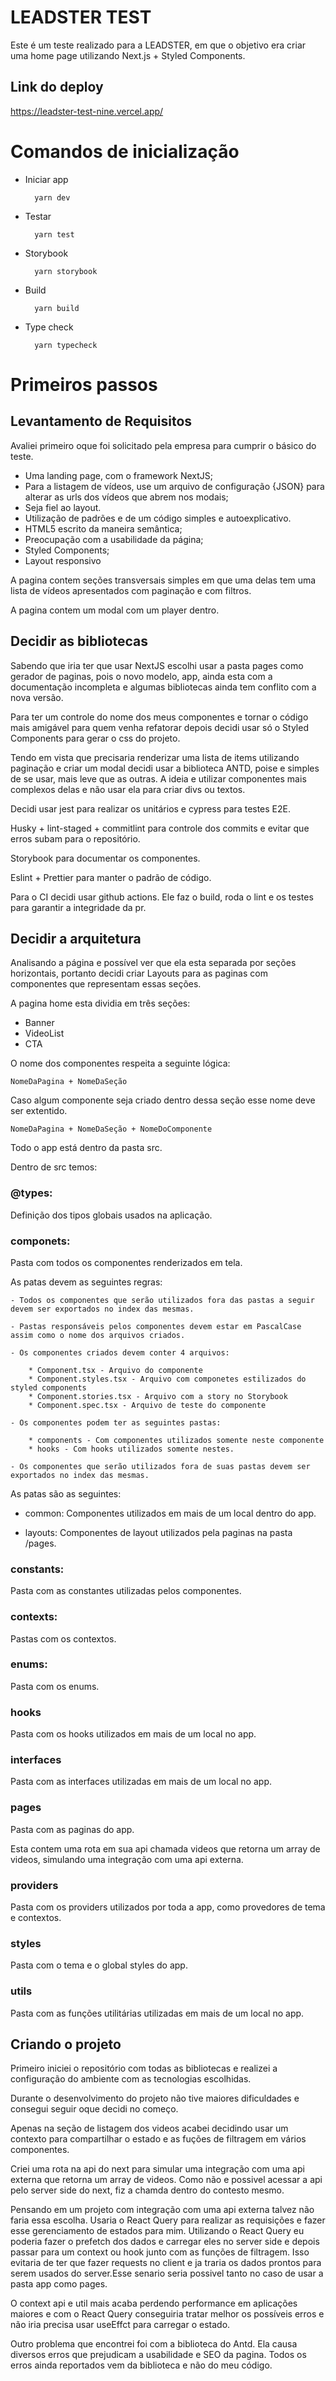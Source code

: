 # LEADSTER TEST

Este é um teste realizado para a LEADSTER, em que o objetivo era criar uma home page utilizando Next.js + Styled Components.

## Link do deploy


https://leadster-test-nine.vercel.app/



# Comandos de inicialização

- Iniciar app
    
        yarn dev

- Testar

        yarn test

- Storybook

        yarn storybook

- Build

        yarn build

- Type check

        yarn typecheck
    

# Primeiros passos

## Levantamento de Requisitos

Avaliei primeiro oque foi solicitado pela empresa para cumprir o básico do teste.

- Uma landing page, com o framework NextJS;
- Para a listagem de vídeos, use um arquivo de configuração {JSON} para 
     alterar as urls dos vídeos que abrem nos modais;
- Seja fiel ao layout.
- Utilização de padrões e de um código simples e autoexplicativo.
- HTML5 escrito da maneira semântica;
- Preocupação com a usabilidade da página;
- Styled Components;
- Layout responsivo

A pagina contem seções transversais simples em que uma delas tem uma lista de vídeos apresentados com paginação e com filtros.

A pagina contem um modal com um player dentro.

## Decidir as bibliotecas

Sabendo que iria ter que usar NextJS escolhi usar a pasta pages como gerador de paginas, pois o novo modelo, app, ainda esta com a documentação incompleta e algumas bibliotecas ainda tem conflito com a nova versão.

Para ter um controle do nome dos meus componentes e tornar o código mais amigável para quem venha refatorar depois decidi usar só o Styled Components para gerar o css do projeto.

Tendo em vista que precisaria renderizar uma lista de items utilizando paginação e criar um modal decidi usar a biblioteca ANTD, poise e simples de se usar, mais leve que as outras. A ideia e utilizar componentes mais complexos delas e não usar ela para criar divs ou textos.

Decidi usar jest para realizar os unitários e cypress para testes E2E.

Husky + lint-staged + commitlint para controle dos commits e evitar que erros subam para o repositório.

Storybook para documentar os componentes.

Eslint + Prettier para manter o padrão de código.

Para o CI decidi usar github actions. Ele faz o build, roda o lint e os testes para garantir a integridade da pr.

## Decidir a arquitetura

Analisando a página e possível ver que ela esta separada por seções horizontais, portanto decidi criar Layouts para as paginas com componentes que representam essas seções.

A pagina home esta dividia em três seções:

- Banner
- VideoList
- CTA

O nome dos componentes respeita a seguinte lógica:
    
    NomeDaPagina + NomeDaSeção 

Caso algum componente seja criado dentro dessa seção esse nome deve ser extentido.

    NomeDaPagina + NomeDaSeção + NomeDoComponente


Todo o app está dentro da pasta src.

Dentro de src temos:

### @types: 
    
Definição dos tipos globais usados na aplicação.

### componets:

Pasta com todos os componentes renderizados em tela.

As patas devem as seguintes regras:

    - Todos os componentes que serão utilizados fora das pastas a seguir devem ser exportados no index das mesmas.

    - Pastas responsáveis pelos componentes devem estar em PascalCase assim como o nome dos arquivos criados.

    - Os componentes criados devem conter 4 arquivos:

        * Component.tsx - Arquivo do componente
        * Component.styles.tsx - Arquivo com componetes estilizados do styled components
        * Component.stories.tsx - Arquivo com a story no Storybook
        * Component.spec.tsx - Arquivo de teste do componente
    
    - Os componentes podem ter as seguintes pastas:

        * components - Com componentes utilizados somente neste componente
        * hooks - Com hooks utilizados somente nestes.

    - Os componentes que serão utilizados fora de suas pastas devem ser exportados no index das mesmas.


As patas são as seguintes:

- common:  Componentes utilizados em mais de um local dentro do app.

- layouts: Componentes de layout utilizados pela paginas na pasta /pages.


### constants:

Pasta com as constantes utilizadas pelos componentes.

### contexts:

Pastas com os contextos.

### enums:

Pasta com os enums.

### hooks

Pasta com os hooks utilizados em mais de um local no app.

### interfaces 

Pasta com as interfaces utilizadas em mais de um local no app.

### pages

Pasta com as paginas do app.

Esta contem uma rota em sua api chamada videos que retorna um array de videos, simulando uma integração com uma api externa.

### providers

Pasta com os providers utilizados por toda a app, como provedores de tema e contextos.

### styles

Pasta com o tema e o global styles do app.

### utils

Pasta com as funções utilitárias utilizadas em mais de um local no app.


## Criando o projeto

Primeiro iniciei o repositório com todas as bibliotecas e realizei a configuração do ambiente com as tecnologias escolhidas.

Durante o desenvolvimento do projeto não tive maiores dificuldades e consegui seguir oque decidi no começo.

Apenas na seção de listagem dos videos acabei decidindo usar um contexto para compartilhar o estado e as fuções de filtragem em vários componentes.

Criei uma rota na api do next para simular uma integração com uma api externa que retorna um array de videos.
Como não e possivel acessar a api pelo server side do next, fiz a chamda dentro do contesto mesmo.

Pensando em um projeto com integração com uma api externa talvez não faria essa escolha. Usaria o React Query para realizar as requisições e fazer esse gerenciamento de estados para mim. Utilizando o React Query eu poderia fazer o prefetch dos dados e carregar eles no server side e depois passar para um context ou hook junto com as funções de filtragem. Isso evitaria de ter que fazer requests no client e ja traria os dados prontos para serem usados do server.Esse senario seria possivel tanto no  caso de usar a pasta app como pages.

O context api e util mais acaba perdendo performance em aplicações maiores e com o React Query conseguiria tratar melhor os possíveis erros e não iria precisa usar useEffct para carregar o estado.

Outro problema que encontrei foi com a biblioteca do Antd. Ela causa diversos erros que prejudicam a usabilidade e SEO da pagina. Todos os erros ainda reportados vem da biblioteca e não do meu código.




